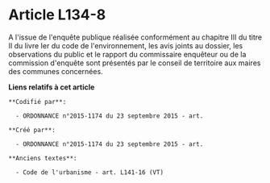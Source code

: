 # Article L134-8

A l'issue de l'enquête publique réalisée conformément au chapitre III du titre II du livre Ier du code de l'environnement,
les avis joints au dossier, les observations du public et le rapport du commissaire enquêteur ou de la commission d'enquête
sont présentés par le conseil de territoire aux maires des communes concernées.

**Liens relatifs à cet article**

	**Codifié par**:

	  - ORDONNANCE n°2015-1174 du 23 septembre 2015 - art.

	**Créé par**:

	  - ORDONNANCE n°2015-1174 du 23 septembre 2015 - art.

	**Anciens textes**:

	  - Code de l'urbanisme - art. L141-16 (VT)
